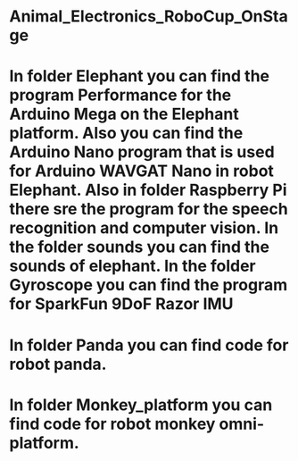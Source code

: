 # Animal_Electronics_RoboCup_OnStage
# In folder Elephant you can find the program Performance for the Arduino Mega on the Elephant platform. Also you can find the Arduino Nano program that is used for Arduino WAVGAT Nano in robot Elephant. Also in folder Raspberry Pi there sre the program for the speech recognition and computer vision. In the folder sounds you can find the sounds of elephant. In the folder Gyroscope you can find the program for SparkFun 9DoF Razor IMU
# In folder Panda you can find code for robot panda.
# In folder Monkey_platform you can find code for robot monkey omni-platform.